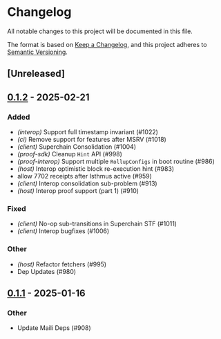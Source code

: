 # Changelog

All notable changes to this project will be documented in this file.

The format is based on [Keep a Changelog](https://keepachangelog.com/en/1.0.0/),
and this project adheres to [Semantic Versioning](https://semver.org/spec/v2.0.0.html).

## [Unreleased]

## [0.1.2](https://github.com/kroma-network/kona/compare/kona-proof-interop-v0.1.1...kona-proof-interop-v0.1.2) - 2025-02-21

### Added

- *(interop)* Support full timestamp invariant (#1022)
- *(ci)* Remove support for features after MSRV (#1018)
- *(client)* Superchain Consolidation (#1004)
- *(proof-sdk)* Cleanup `Hint` API (#998)
- *(proof-interop)* Support multiple `RollupConfigs` in boot routine (#986)
- *(host)* Interop optimistic block re-execution hint (#983)
- allow 7702 receipts after Isthmus active (#959)
- *(client)* Interop consolidation sub-problem (#913)
- *(host)* Interop proof support (part 1) (#910)

### Fixed

- *(client)* No-op sub-transitions in Superchain STF (#1011)
- *(client)* Interop bugfixes (#1006)

### Other

- *(host)* Refactor fetchers (#995)
- Dep Updates (#980)

## [0.1.1](https://github.com/op-rs/kona/compare/kona-proof-interop-v0.1.0...kona-proof-interop-v0.1.1) - 2025-01-16

### Other

- Update Maili Deps (#908)
